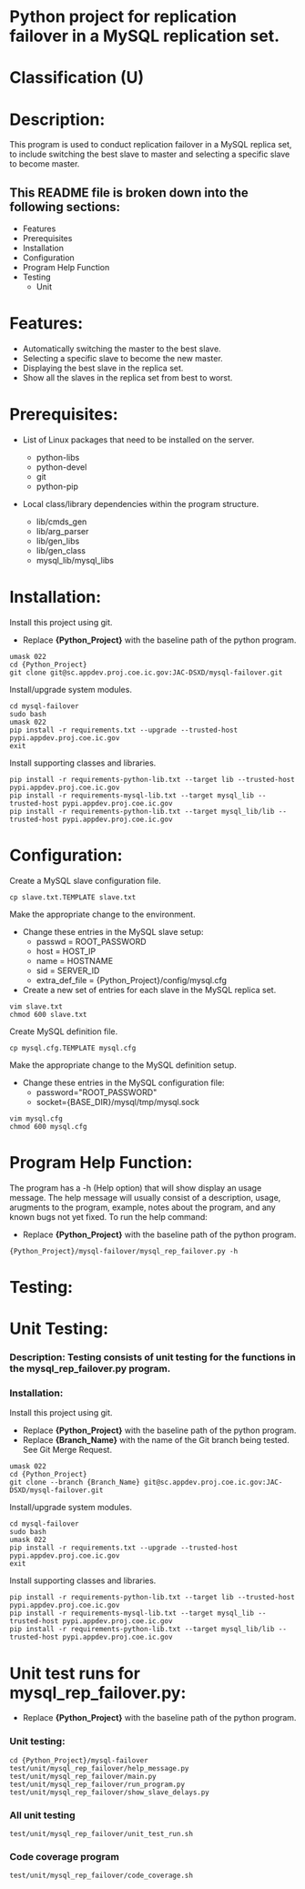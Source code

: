 # Python project for replication failover in a MySQL replication set.
# Classification (U)

# Description:
  This program is used to conduct replication failover in a MySQL replica set, to include switching the best slave to master and selecting a specific slave to become master.


##  This README file is broken down into the following sections:
  * Features
  * Prerequisites
  * Installation
  * Configuration
  * Program Help Function
  * Testing
    - Unit


# Features:
  * Automatically switching the master to the best slave.
  * Selecting a specific slave to become the new master.
  * Displaying the best slave in the replica set.
  * Show all the slaves in the replica set from best to worst.

# Prerequisites:

  * List of Linux packages that need to be installed on the server.
    - python-libs
    - python-devel
    - git
    - python-pip

  * Local class/library dependencies within the program structure.
    - lib/cmds_gen
    - lib/arg_parser
    - lib/gen_libs
    - lib/gen_class
    - mysql_lib/mysql_libs


# Installation:

Install this project using git.
  * Replace **{Python_Project}** with the baseline path of the python program.

```
umask 022
cd {Python_Project}
git clone git@sc.appdev.proj.coe.ic.gov:JAC-DSXD/mysql-failover.git
```

Install/upgrade system modules.

```
cd mysql-failover
sudo bash
umask 022
pip install -r requirements.txt --upgrade --trusted-host pypi.appdev.proj.coe.ic.gov
exit
```

Install supporting classes and libraries.

```
pip install -r requirements-python-lib.txt --target lib --trusted-host pypi.appdev.proj.coe.ic.gov
pip install -r requirements-mysql-lib.txt --target mysql_lib --trusted-host pypi.appdev.proj.coe.ic.gov
pip install -r requirements-python-lib.txt --target mysql_lib/lib --trusted-host pypi.appdev.proj.coe.ic.gov
```

# Configuration:

Create a MySQL slave configuration file.

```
cp slave.txt.TEMPLATE slave.txt
```

Make the appropriate change to the environment.
  * Change these entries in the MySQL slave setup:
    - passwd = ROOT_PASSWORD
    - host = HOST_IP
    - name = HOSTNAME
    - sid = SERVER_ID
    - extra_def_file = {Python_Project}/config/mysql.cfg
  * Create a new set of entries for each slave in the MySQL replica set.

```
vim slave.txt
chmod 600 slave.txt
```

Create MySQL definition file.

```
cp mysql.cfg.TEMPLATE mysql.cfg
```

Make the appropriate change to the MySQL definition setup.
  * Change these entries in the MySQL configuration file:
    - password="ROOT_PASSWORD"
    - socket={BASE_DIR}/mysql/tmp/mysql.sock

```
vim mysql.cfg
chmod 600 mysql.cfg
```


# Program Help Function:

  The program has a -h (Help option) that will show display an usage message.  The help message will usually consist of a description, usage, arugments to the program, example, notes about the program, and any known bugs not yet fixed.  To run the help command:
  * Replace **{Python_Project}** with the baseline path of the python program.

```
{Python_Project}/mysql-failover/mysql_rep_failover.py -h
```


# Testing:


# Unit Testing:

### Description: Testing consists of unit testing for the functions in the mysql_rep_failover.py program.

### Installation:

Install this project using git.
  * Replace **{Python_Project}** with the baseline path of the python program.
  * Replace **{Branch_Name}** with the name of the Git branch being tested.  See Git Merge Request.

```
umask 022
cd {Python_Project}
git clone --branch {Branch_Name} git@sc.appdev.proj.coe.ic.gov:JAC-DSXD/mysql-failover.git
```

Install/upgrade system modules.

```
cd mysql-failover
sudo bash
umask 022
pip install -r requirements.txt --upgrade --trusted-host pypi.appdev.proj.coe.ic.gov
exit
```

Install supporting classes and libraries.

```
pip install -r requirements-python-lib.txt --target lib --trusted-host pypi.appdev.proj.coe.ic.gov
pip install -r requirements-mysql-lib.txt --target mysql_lib --trusted-host pypi.appdev.proj.coe.ic.gov
pip install -r requirements-python-lib.txt --target mysql_lib/lib --trusted-host pypi.appdev.proj.coe.ic.gov
```


# Unit test runs for mysql_rep_failover.py:
  * Replace **{Python_Project}** with the baseline path of the python program.

### Unit testing:
```
cd {Python_Project}/mysql-failover
test/unit/mysql_rep_failover/help_message.py
test/unit/mysql_rep_failover/main.py
test/unit/mysql_rep_failover/run_program.py
test/unit/mysql_rep_failover/show_slave_delays.py
```

### All unit testing
```
test/unit/mysql_rep_failover/unit_test_run.sh
```

### Code coverage program
```
test/unit/mysql_rep_failover/code_coverage.sh
```

